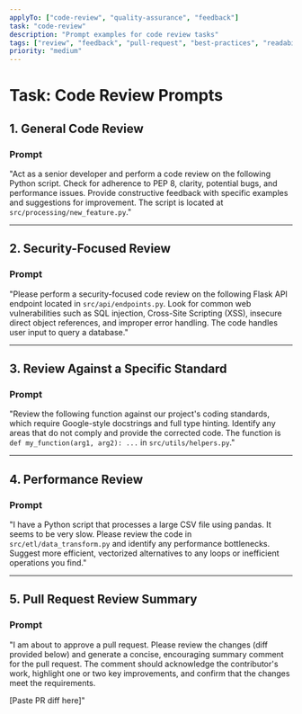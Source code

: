```yaml
---
applyTo: ["code-review", "quality-assurance", "feedback"]
task: "code-review"
description: "Prompt examples for code review tasks"
tags: ["review", "feedback", "pull-request", "best-practices", "readability", "performance"]
priority: "medium"
---
```


# **Task: Code Review Prompts**

## **1. General Code Review**

### **Prompt**

"Act as a senior developer and perform a code review on the following Python script. Check for adherence to PEP 8, clarity, potential bugs, and performance issues. Provide constructive feedback with specific examples and suggestions for improvement. The script is located at `src/processing/new_feature.py`."

---

## **2. Security-Focused Review**

### **Prompt**

"Please perform a security-focused code review on the following Flask API endpoint located in `src/api/endpoints.py`. Look for common web vulnerabilities such as SQL injection, Cross-Site Scripting (XSS), insecure direct object references, and improper error handling. The code handles user input to query a database."

---

## **3. Review Against a Specific Standard**

### **Prompt**

"Review the following function against our project's coding standards, which require Google-style docstrings and full type hinting. Identify any areas that do not comply and provide the corrected code. The function is `def my_function(arg1, arg2): ...` in `src/utils/helpers.py`."

---

## **4. Performance Review**

### **Prompt**

"I have a Python script that processes a large CSV file using pandas. It seems to be very slow. Please review the code in `src/etl/data_transform.py` and identify any performance bottlenecks. Suggest more efficient, vectorized alternatives to any loops or inefficient operations you find."

---

## **5. Pull Request Review Summary**

### **Prompt**

"I am about to approve a pull request. Please review the changes (diff provided below) and generate a concise, encouraging summary comment for the pull request. The comment should acknowledge the contributor's work, highlight one or two key improvements, and confirm that the changes meet the requirements.

[Paste PR diff here]"
